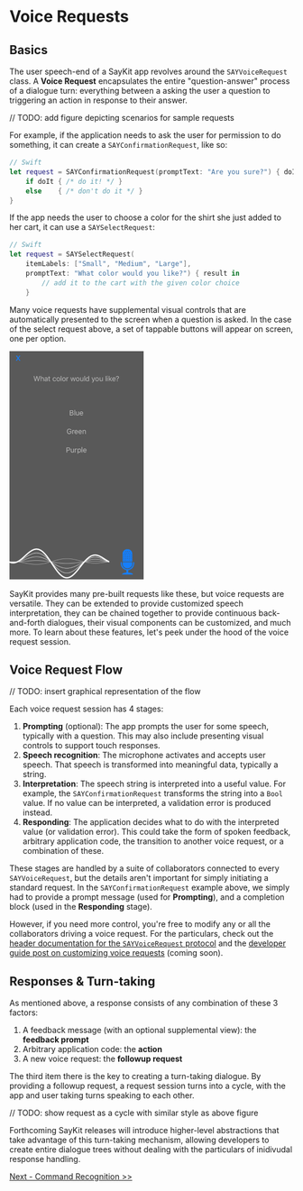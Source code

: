 # Voice Requests

## Basics

The user speech-end of a SayKit app revolves around the `SAYVoiceRequest` class. A **Voice Request** encapsulates the entire "question-answer" process of a dialogue turn: everything between a asking the user a question to triggering an action in response to their answer.

// TODO: add figure depicting scenarios for sample requests

For example, if the application needs to ask the user for permission to do something, it can create a `SAYConfirmationRequest`, like so:

````swift
// Swift
let request = SAYConfirmationRequest(promptText: "Are you sure?") { doIt: Bool in
	if doIt { /* do it! */ }
	else    { /* don't do it */ }
}
````

If the app needs the user to choose a color for the shirt she just added to her cart, it can use a `SAYSelectRequest`:

````swift
// Swift
let request = SAYSelectRequest(
    itemLabels: ["Small", "Medium", "Large"],
    promptText: "What color would you like?") { result in
        // add it to the cart with the given color choice
    }
````

Many voice requests have supplemental visual controls that are automatically presented to the screen when a question is asked. In the case of the select request above, a set of tappable buttons will appear on screen, one per option.

![Select request view](./assets/select-request.png)

SayKit provides many pre-built requests like these, but voice requests are versatile. They can be extended to provide customized speech interpretation, they can be chained together to provide continuous back-and-forth dialogues, their visual components can be customized, and much more. To learn about these features, let's peek under the hood of the voice request session.

## Voice Request Flow

// TODO: insert graphical representation of the flow

Each voice request session has 4 stages:

1. **Prompting** (optional): The app prompts the user for some speech, typically with a question. This may also include presenting visual controls to support touch responses.
2. **Speech recognition**: The microphone activates and accepts user speech. That speech is transformed into meaningful data, typically a string.
3. **Interpretation**: The speech string is interpreted into a useful value. For example, the `SAYConfirmationRequest` transforms the string into a `Bool` value. If no value can be interpreted, a validation error is produced instead.
4. **Responding**: The application decides what to do with the interpreted value (or validation error). This could take the form of spoken feedback, arbitrary application code, the transition to another voice request, or a combination of these.

These stages are handled by a suite of collaborators connected to every `SAYVoiceRequest`, but the details aren't important for simply initiating a standard request. In the `SAYConfirmationRequest` example above, we simply had to provide a prompt message (used for **Prompting**), and a completion block (used in the **Responding** stage).

However, if you need more control, you're free to modify any or all the collaborators driving a voice request. For the particulars, check out the [header documentation for the `SAYVoiceRequest` protocol](#) and the [developer guide post on customizing voice requests](#) (coming soon).

## Responses & Turn-taking

As mentioned above, a response consists of any combination of these 3 factors:

1. A feedback message (with an optional supplemental view): the **feedback prompt**
2. Arbitrary application code: the **action**
3. A new voice request: the **followup request**

The third item there is the key to creating a turn-taking dialogue. By providing a followup request, a request session turns into a cycle, with the app and user taking turns speaking to each other.

// TODO: show request as a cycle with similar style as above figure

Forthcoming SayKit releases will introduce higher-level abstractions that take advantage of this turn-taking mechanism, allowing developers to create entire dialogue trees without dealing with the particulars of inidivudal response handling.

[Next - Command Recognition >>](./03-command-recognition.md)
